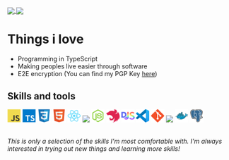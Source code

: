 <a href="https://github.com/anuraghazra/github-readme-stats">
    <img align="center" src="https://github-readme-stats.vercel.app/api?username=hoersamu&count_private=true&show_icons=true&include_all_commits=true&hide_border=true&hide_title=true&theme=github_dark">
</a>
<a href="https://github.com/anuraghazra/github-readme-stats">
    <img align="center" src="https://github-readme-stats.vercel.app/api/top-langs/?username=hoersamu&langs_count=3&hide_title=true&hide_border=true&theme=github_dark">
</a>

# Things i love

- Programming in TypeScript
- Making peoples live easier through software
- E2E encryption (You can find my PGP Key [here](https://cdn.hoera.dev/gpg/samuel@hoera.dev.gpg))

## Skills and tools

<div display="flex">
<code><a href="https://developer.mozilla.org/docs/Web/JavaScript" title="JavaScript" referrerPolicy="no-referrer" target="_blank"><img height="30" src="https://raw.githubusercontent.com/devicons/devicon/master/icons/javascript/javascript-original.svg" /></a></code>
<code><a href="https://www.typescriptlang.org/" title="TypeScript" referrerPolicy="no-referrer" target="_blank"><img height="30" src="https://raw.githubusercontent.com/devicons/devicon/master/icons/typescript/typescript-original.svg" /></a></code>
<code><a href="https://developer.mozilla.org/docs/Web/CSS" title="CSS & SASS" referrerPolicy="no-referrer" target="_blank"><img height="30" src="https://raw.githubusercontent.com/devicons/devicon/master/icons/css3/css3-original.svg" /></a></code>
<code><a href="https://developer.mozilla.org/docs/Glossary/HTML5" title="HTML" referrerPolicy="no-referrer" target="_blank"><img height="30" src="https://raw.githubusercontent.com/devicons/devicon/master/icons/html5/html5-original.svg" /></a></code>
<code><a href="https://reactjs.org/" title="React" referrerPolicy="no-referrer" target="_blank"><img height="30" src="https://raw.githubusercontent.com/devicons/devicon/master/icons/react/react-original.svg" /></a></code>
<code><a href="https://nextjs.org/" title="Next.js" referrerPolicy="no-referrer" target="_blank"><picture><source media="(prefers-color-scheme: dark)" srcset="https://user-images.githubusercontent.com/14295796/186384811-f0aa54f4-1c67-4270-94e4-1ec8addcbb23.svg"><img height="30" src="https://user-images.githubusercontent.com/14295796/186382525-cd884a0b-0431-47d7-87be-efadfc13bf67.svg"></picture></a></code>
<code><a href="https://nodejs.org/" title="Node.js" referrerPolicy="no-referrer" target="_blank"><img height="30" src="https://raw.githubusercontent.com/devicons/devicon/master/icons/nodejs/nodejs-original.svg" /></a></code>
<code><a href="https://nestjs.com/" title="Nest.js" referrerPolicy="no-referrer" target="_blank"><img height="30" src="https://raw.githubusercontent.com/devicons/devicon/master/icons/nestjs/nestjs-plain.svg" /></a></code>
<code><a href="https://discord.js.org/" title="Discord.js" referrerPolicy="no-referrer" target="_blank"><img height="30" src="https://raw.githubusercontent.com/devicons/devicon/master/icons/discordjs/discordjs-original.svg" /></a></code>
<code><a href="https://code.visualstudio.com/" title="Visual Studio Code" referrerPolicy="no-referrer" target="_blank"><img height="30" src="https://raw.githubusercontent.com/devicons/devicon/master/icons/vscode/vscode-original.svg" /></a></code>
<code><a href="https://git-scm.com/" title="Git" referrerPolicy="no-referrer" target="_blank"><img height="30" src="https://raw.githubusercontent.com/devicons/devicon/master/icons/git/git-plain.svg" /></a></code>
<code><a href="https://github.com/" title="GitHub" referrerPolicy="no-referrer" target="_blank"><picture><source media="(prefers-color-scheme: dark)" srcset="https://user-images.githubusercontent.com/14295796/186387264-69660e5f-ff4f-43d6-90f6-c6b9f7abe2d8.svg"><img height="30" src="https://user-images.githubusercontent.com/14295796/186387042-ca54395f-0809-41ec-81bc-d52cd709aba8.svg"></picture></a></code>
<code><a href="https://www.docker.com/" title="Docker" referrerPolicy="no-referrer" target="_blank"><img height="30" src="https://raw.githubusercontent.com/devicons/devicon/master/icons/docker/docker-original.svg" /></a></code>
<code><a href="https://www.postgresql.org/" title="PostgreSQL" referrerPolicy="no-referrer" target="_blank"><img height="30" src="https://raw.githubusercontent.com/devicons/devicon/master/icons/postgresql/postgresql-original.svg" /></a></code>
</div>
<br/>

  _This is only a selection of the skills I'm most comfortable with. I'm always interested in trying out new things and learning more skills!_

